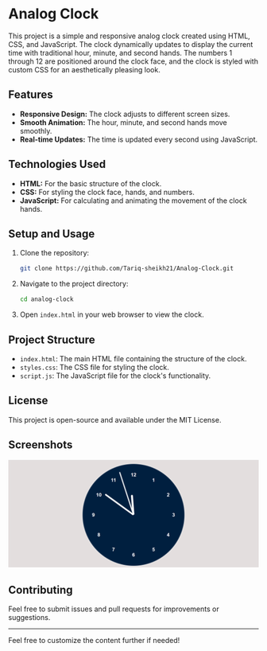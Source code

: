 # Analog Clock

This project is a simple and responsive analog clock created using HTML, CSS, and JavaScript. The clock dynamically updates to display the current time with traditional hour, minute, and second hands. The numbers 1 through 12 are positioned around the clock face, and the clock is styled with custom CSS for an aesthetically pleasing look.

## Features

- **Responsive Design:** The clock adjusts to different screen sizes.
- **Smooth Animation:** The hour, minute, and second hands move smoothly.
- **Real-time Updates:** The time is updated every second using JavaScript.

## Technologies Used

- **HTML:** For the basic structure of the clock.
- **CSS:** For styling the clock face, hands, and numbers.
- **JavaScript:** For calculating and animating the movement of the clock hands.

## Setup and Usage

1. Clone the repository:
    ```bash
    git clone https://github.com/Tariq-sheikh21/Analog-Clock.git
    ```
2. Navigate to the project directory:
    ```bash
    cd analog-clock
    ```
3. Open `index.html` in your web browser to view the clock.

## Project Structure

- `index.html`: The main HTML file containing the structure of the clock.
- `styles.css`: The CSS file for styling the clock.
- `script.js`: The JavaScript file for the clock's functionality.

## License

This project is open-source and available under the MIT License.

## Screenshots

![Analog Clock Screenshot](./screenshot.png)

## Contributing

Feel free to submit issues and pull requests for improvements or suggestions.

---

Feel free to customize the content further if needed!

